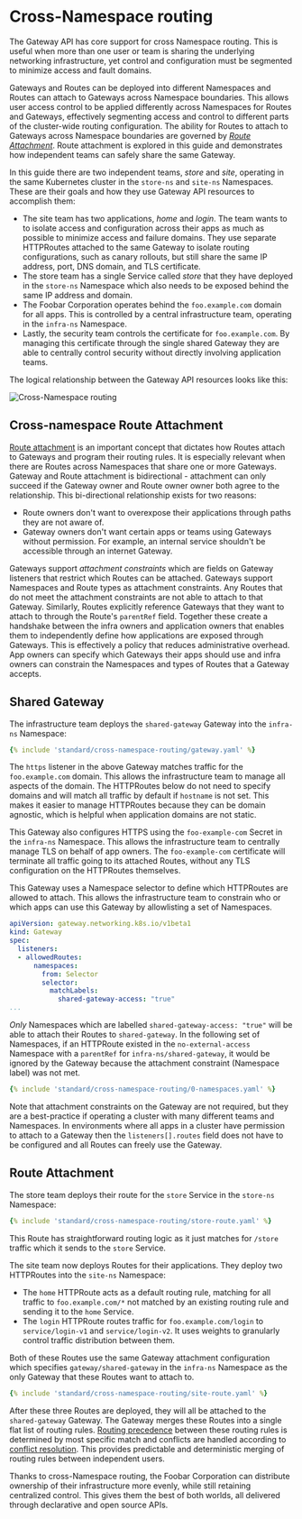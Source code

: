 # Cross-Namespace routing

The Gateway API has core support for cross Namespace routing. This is useful
when more than one user or team is sharing the underlying networking
infrastructure, yet control and configuration must be segmented to minimize
access and fault domains.

Gateways and Routes can be deployed into different Namespaces and Routes  can
attach to Gateways across Namespace boundaries. This allows user access 
control to be applied differently across Namespaces for Routes and Gateways, 
effectively segmenting access and control to different parts of the
cluster-wide  routing configuration. The ability for Routes to attach to
Gateways across Namespace boundaries are governed by [_Route Attachment_](#cross-namespace-route-attachment). Route attachment is explored
in this guide and demonstrates how independent teams can safely share the same
Gateway.

In this guide there are two independent teams, _store_ and _site_, operating
in the same Kubernetes cluster in the `store-ns` and `site-ns` Namespaces. These
are their goals and how they use Gateway API resources to accomplish them:

- The site team has two applications, _home_ and _login_. The team wants to to
isolate access and  configuration across their apps as much as possible to
minimize access and failure domains. They use separate HTTPRoutes attached to
the same Gateway to isolate routing configurations, such as canary rollouts,
but still share the same IP address, port, DNS domain, and TLS certificate.
- The store team has a single Service called _store_ that they have deployed
in the `store-ns` Namespace which also needs to be exposed behind the same IP
address and domain.
- The Foobar Corporation operates behind the `foo.example.com` domain for all
apps. This is controlled by a central infrastructure team, operating in the
`infra-ns` Namespace.
- Lastly, the security team controls the certificate for `foo.example.com`.
By managing this certificate through the single shared Gateway they are able
to centrally control security without directly involving application teams.

The logical relationship between the Gateway API resources looks like this:

![Cross-Namespace routing](/images/cross-namespace-routing.svg)

## Cross-namespace Route Attachment

[Route attachment][attachment] is an important concept that dictates how Routes
attach to Gateways and program their routing rules. It is especially relevant
when there are Routes across Namespaces that share one or more Gateways.
Gateway and Route attachment is bidirectional - attachment can only succeed if
the Gateway owner and Route owner owner both agree to the relationship. This
bi-directional relationship exists for two reasons:

- Route owners don't want to overexpose their applications through paths they 
are not aware of.
- Gateway owners don't want certain apps or teams using Gateways without 
permission. For example, an internal service shouldn't be accessible 
through an internet Gateway.

Gateways support _attachment constraints_ which are fields on Gateway
listeners that restrict which Routes can be attached. Gateways support
Namespaces and Route types as attachment constraints. Any Routes that do not
meet the attachment constraints are not able to attach to that Gateway. 
Similarly, Routes explicitly reference Gateways that they want to attach to
through the Route's `parentRef` field. Together these create a handshake
between the infra owners and application owners that enables them to
independently define how applications are exposed through Gateways. This is
effectively a policy that reduces administrative overhead. App owners can
specify which Gateways their apps should use and infra owners can constrain
the Namespaces and types of Routes that a Gateway accepts.


## Shared Gateway

The infrastructure team deploys the `shared-gateway` Gateway into the `infra-ns`
Namespace:

```yaml
{% include 'standard/cross-namespace-routing/gateway.yaml' %}
```

The `https` listener in the above Gateway matches traffic for the
`foo.example.com` domain. This allows the infrastructure team to manage all 
aspects of the domain. The HTTPRoutes below do not need to specify domains
and will match all traffic by default if `hostname` is not set. This makes
it easier to manage HTTPRoutes because they can be domain agnostic, which is
helpful when application domains are not static.

This Gateway also configures HTTPS using the `foo-example-com` Secret
in the `infra-ns` Namespace. This allows the infrastructure team to centrally
manage TLS on behalf of app owners. The `foo-example-com` certificate will
terminate all traffic going to its attached Routes, without any TLS 
configuration on the HTTPRoutes themselves.

This Gateway uses a Namespace selector to define which HTTPRoutes are allowed 
to attach. This allows the infrastructure team to constrain who
or which apps can use this Gateway by allowlisting a set of Namespaces.


```yaml
apiVersion: gateway.networking.k8s.io/v1beta1
kind: Gateway
spec:
  listeners:
  - allowedRoutes:
      namespaces:
        from: Selector
        selector:
          matchLabels:
            shared-gateway-access: "true"
...
```

_Only_ Namespaces which are labelled `shared-gateway-access: "true"` will be
able to attach their Routes to `shared-gateway`. In the following set of
Namespaces, if an HTTPRoute existed in the `no-external-access` Namespace with
a `parentRef`  for `infra-ns/shared-gateway`, it would be ignored by the
Gateway because the  attachment constraint (Namespace label) was not met.

```yaml
{% include 'standard/cross-namespace-routing/0-namespaces.yaml' %}
```

Note that attachment constraints on the Gateway are not required, but they are
a best-practice if operating a cluster with many different teams and
Namespaces. In environments where all apps in a cluster have permission to
attach to a Gateway then the `listeners[].routes` field does not have to be
configured and all Routes can freely use the Gateway.


## Route Attachment 

The store team deploys their route for the `store` Service in the `store-ns`
Namespace:

```yaml
{% include 'standard/cross-namespace-routing/store-route.yaml' %}
```

This Route has straightforward routing logic as it just matches for
`/store` traffic which it sends to the `store` Service.

The site team now deploys Routes for their applications. They deploy two
HTTPRoutes into the `site-ns` Namespace:

- The `home` HTTPRoute acts as a default routing rule, matching for all traffic
to `foo.example.com/*` not matched by an existing routing rule and sending it to
the `home` Service.
- The `login` HTTPRoute  routes traffic for `foo.example.com/login` to
`service/login-v1` and `service/login-v2`. It uses weights to granularly
control traffic distribution between them.

Both of these Routes use the same Gateway attachment configuration which
specifies `gateway/shared-gateway` in the `infra-ns` Namespace as the only
Gateway that these Routes want to attach to.

```yaml
{% include 'standard/cross-namespace-routing/site-route.yaml' %}
```

After these three Routes are deployed, they will all be attached to the
`shared-gateway` Gateway. The Gateway merges these Routes into a single flat
list of routing rules. [Routing precedence](/references/spec/#gateway.networking.k8s.io/v1beta1.HTTPRouteRule)
between these routing rules is determined by most specific match and
conflicts are handled according to [conflict
resolution](/concepts/guidelines#conflicts). This provides predictable and
deterministic merging of routing rules between independent users.

Thanks to cross-Namespace routing, the Foobar Corporation can distribute
ownership of their infrastructure more evenly, while still retaining centralized
control. This gives them the best of both worlds, all delivered through
declarative and open source APIs.

[attachment]:/concepts/api-overview/#attaching-routes-to-gateways
